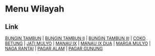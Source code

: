 # Menu Wilayah

## Link

[BUNGIN TAMBUN](https://github.com/gigit-pemilu/pemilu-2024-17-bengkulu/tree/main/pileg-dpr/hitung-suara/sub/17-bengkulu/sub/04-kaur/sub/15-padang-guci-hulu/sub/2002-bungin-tambun)
 | 
[BUNGIN TAMBUN II](https://github.com/gigit-pemilu/pemilu-2024-17-bengkulu/tree/main/pileg-dpr/hitung-suara/sub/17-bengkulu/sub/04-kaur/sub/15-padang-guci-hulu/sub/2003-bungin-tambun-ii)
 | 
[BUNGIN TAMBUN III](https://github.com/gigit-pemilu/pemilu-2024-17-bengkulu/tree/main/pileg-dpr/hitung-suara/sub/17-bengkulu/sub/04-kaur/sub/15-padang-guci-hulu/sub/2004-bungin-tambun-iii)
 | 
[COKO BETUNG](https://github.com/gigit-pemilu/pemilu-2024-17-bengkulu/tree/main/pileg-dpr/hitung-suara/sub/17-bengkulu/sub/04-kaur/sub/15-padang-guci-hulu/sub/2009-coko-betung)
 | 
[JATI MULYO](https://github.com/gigit-pemilu/pemilu-2024-17-bengkulu/tree/main/pileg-dpr/hitung-suara/sub/17-bengkulu/sub/04-kaur/sub/15-padang-guci-hulu/sub/2011-jati-mulyo)
 | 
[MANAU IX](https://github.com/gigit-pemilu/pemilu-2024-17-bengkulu/tree/main/pileg-dpr/hitung-suara/sub/17-bengkulu/sub/04-kaur/sub/15-padang-guci-hulu/sub/2005-manau-ix)
 | 
[MANAU IX DUA](https://github.com/gigit-pemilu/pemilu-2024-17-bengkulu/tree/main/pileg-dpr/hitung-suara/sub/17-bengkulu/sub/04-kaur/sub/15-padang-guci-hulu/sub/2006-manau-ix-dua)
 | 
[MARGA MULYO](https://github.com/gigit-pemilu/pemilu-2024-17-bengkulu/tree/main/pileg-dpr/hitung-suara/sub/17-bengkulu/sub/04-kaur/sub/15-padang-guci-hulu/sub/2010-marga-mulyo)
 | 
[NAGA RANTAI](https://github.com/gigit-pemilu/pemilu-2024-17-bengkulu/tree/main/pileg-dpr/hitung-suara/sub/17-bengkulu/sub/04-kaur/sub/15-padang-guci-hulu/sub/2001-naga-rantai)
 | 
[PAGAR ALAM](https://github.com/gigit-pemilu/pemilu-2024-17-bengkulu/tree/main/pileg-dpr/hitung-suara/sub/17-bengkulu/sub/04-kaur/sub/15-padang-guci-hulu/sub/2007-pagar-alam)
 | 
[PAGAR GUNUNG](https://github.com/gigit-pemilu/pemilu-2024-17-bengkulu/tree/main/pileg-dpr/hitung-suara/sub/17-bengkulu/sub/04-kaur/sub/15-padang-guci-hulu/sub/2008-pagar-gunung)

